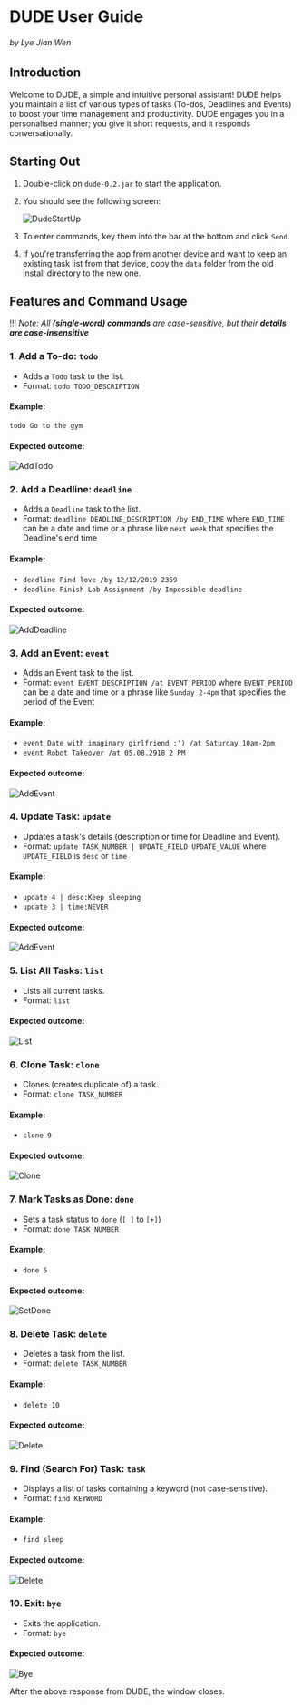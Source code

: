 # DUDE User Guide
###### by Lye Jian Wen

## Introduction 
Welcome to DUDE, a simple and intuitive personal assistant! DUDE helps you maintain a list of various types of tasks (To-dos, Deadlines and Events) to boost your time management and productivity. DUDE engages you in a personalised manner; you give it short requests, and it responds conversationally.

## Starting Out
1. Double-click on `dude-0.2.jar` to start the application.
2. You should see the following screen:

   ![DudeStartUp](DudeStartup.png)
3. To enter commands, key them into the bar at the bottom and click `Send`.
4. If you're transferring the app from another device and want to keep an existing task list from that device, copy the `data` folder from the old install directory to the new one.

## Features and Command Usage
!!! *Note: All **(single-word) commands** are case-sensitive, but their **details are case-insensitive***

### 1. Add a To-do: `todo`
- Adds a `Todo` task to the list.
- Format: `todo TODO_DESCRIPTION`

#### Example:
`todo Go to the gym`

#### Expected outcome:
![AddTodo](DudeAddTodo.png)

### 2. Add a Deadline: `deadline`
- Adds a `Deadline` task to the list.
- Format: `deadline DEADLINE_DESCRIPTION /by END_TIME`
        where `END_TIME` can be a date and time or a phrase like `next week` that specifies the Deadline's end time

#### Example:
- `deadline Find love /by 12/12/2019 2359`
- `deadline Finish Lab Assignment /by Impossible deadline`

#### Expected outcome:
![AddDeadline](DudeAddDeadline.png)

### 3. Add an Event: `event`
- Adds an Event task to the list.
- Format: `event EVENT_DESCRIPTION /at EVENT_PERIOD`
        where `EVENT_PERIOD` can be a date and time or a phrase like `Sunday 2-4pm` that specifies the period of the Event

#### Example:
- `event Date with imaginary girlfriend :') /at Saturday 10am-2pm`
- `event Robot Takeover /at 05.08.2918 2 PM`

#### Expected outcome:
![AddEvent](DudeAddEvents.png)

### 4. Update Task: `update`
- Updates a task's details (description or time for Deadline and Event).
- Format: `update TASK_NUMBER | UPDATE_FIELD UPDATE_VALUE`
        where `UPDATE_FIELD` is `desc` or `time`
#### Example:
- `update 4 | desc:Keep sleeping`
- `update 3 | time:NEVER`

#### Expected outcome:
![AddEvent](DudeUpdateTask.png)

### 5. List All Tasks: `list`
- Lists all current tasks.
- Format: `list`

#### Expected outcome:
![List](DudeList.png)

### 6. Clone Task: `clone`
- Clones (creates duplicate of) a task.
- Format: `clone TASK_NUMBER`

#### Example:
- `clone 9`

#### Expected outcome:
![Clone](DudeClone.png)

### 7. Mark Tasks as Done: `done`
- Sets a task status to `done` (`[ ]` to `[+]`)
- Format: `done TASK_NUMBER`

#### Example:
- `done 5`

#### Expected outcome:
![SetDone](DudeSetAsDone.png)

### 8. Delete Task: `delete`
- Deletes a task from the list.
- Format: `delete TASK_NUMBER`

#### Example:
- `delete 10`

#### Expected outcome:
![Delete](DudeDelete.png)

### 9. Find (Search For) Task: `task`
- Displays a list of tasks containing a keyword (not case-sensitive).
- Format: `find KEYWORD`

#### Example:
- `find sleep`

#### Expected outcome:
![Delete](DudeFind.png)

### 10. Exit: `bye`
- Exits the application.
- Format: `bye`

#### Expected outcome:
![Bye](DudeBye.png)

After the above response from DUDE, the window closes.